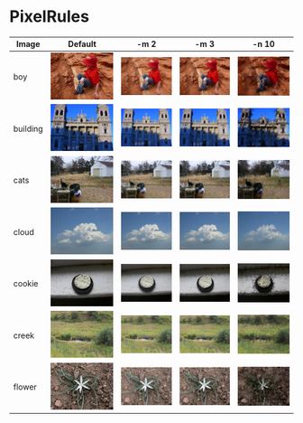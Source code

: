 # PixelRules #
| Image   | Default | -m 2 | -m 3 | -n 10 |
|---------|---------|---|---|---|
|boy     |![boy-1](img-9/boy-1.png "boy-1")|![boy-2](img-9/boy-2.png "boy-2")|![boy-3](img-9/boy-3.png "boy-3")|![boy-4](img-9/boy-4.png "boy-4")
|building|![building-1](img-9/building-1.png "building-1")|![building-2](img-9/building-2.png "building-2")|![building-3](img-9/building-3.png "building-3")|![building-4](img-9/building-4.png "building-4")
|cats    |![cats-1](img-9/cats-1.png "cats-1")|![cats-2](img-9/cats-2.png "cats-2")|![cats-3](img-9/cats-3.png "cats-3")|![cats-4](img-9/cats-4.png "cats-4")
|cloud   |![cloud-1](img-9/cloud-1.png "cloud-1")|![cloud-2](img-9/cloud-2.png "cloud-2")|![cloud-3](img-9/cloud-3.png "cloud-3")|![cloud-4](img-9/cloud-4.png "cloud-4")
|cookie  |![cookie-1](img-9/cookie-1.png "cookie-1")|![cookie-2](img-9/cookie-2.png "cookie-2")|![cookie-3](img-9/cookie-3.png "cookie-3")|![cookie-4](img-9/cookie-4.png "cookie-4")
|creek   |![creek-1](img-9/creek-1.png "creek-1")|![creek-2](img-9/creek-2.png "creek-2")|![creek-3](img-9/creek-3.png "creek-3")|![creek-4](img-9/creek-4.png "creek-4")
|flower  |![flower-1](img-9/flower-1.png "flower-1")|![flower-2](img-9/flower-2.png "flower-2")|![flower-3](img-9/flower-3.png "flower-3")|![flower-4](img-9/flower-4.png "flower-4")